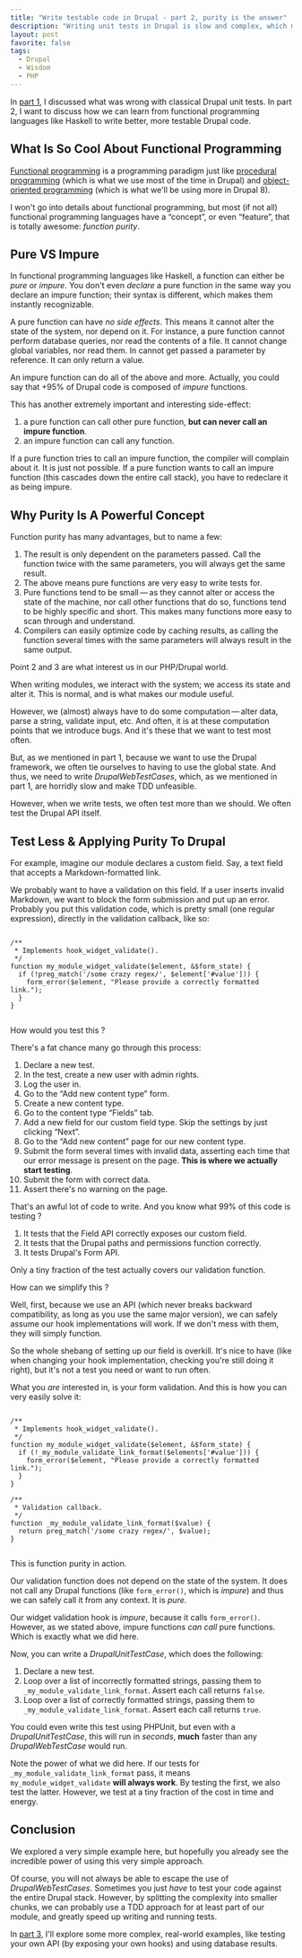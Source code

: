 ```yaml
---
title: "Write testable code in Drupal - part 2, purity is the answer"
description: "Writing unit tests in Drupal is slow and complex, which means many projects stay away from unit tests. This is the second part in a series to write better, more testable code."
layout: post
favorite: false
tags:
  - Drupal
  - Wisdom
  - PHP
---
```


In [part 1](/lore/2014/07/22/write-testable-code-in-drupal-part-1/), I discussed what was wrong with classical Drupal unit tests. In part 2, I want to discuss how we can learn from functional programming languages like Haskell to write better, more testable Drupal code.

## What Is So Cool About Functional Programming

[Functional programming](http://en.wikipedia.org/wiki/Functional_programming) is a programming paradigm just like [procedural programming](http://en.wikipedia.org/wiki/Procedural_programming) (which is what we use most of the time in Drupal) and [object-oriented programming](http://en.wikipedia.org/wiki/Object-oriented_programming) (which is what we'll be using more in Drupal 8).

I won't go into details about functional programming, but most (if not all) functional programming languages have a &ldquo;concept&rdquo;, or even &ldquo;feature&rdquo;, that is totally awesome: *function purity*.

## Pure VS Impure

In functional programming languages like Haskell, a function can either be *pure* or *impure*. You don't even *declare* a pure function in the same way you declare an impure function; their syntax is different, which makes them instantly recognizable.

A pure function can have *no side effects*. This means it cannot alter the state of the system, nor depend on it. For instance, a pure function cannot perform database queries, nor read the contents of a file. It cannot change global variables, nor read them. In cannot get passed a parameter by reference. It can only return a value.

An impure function can do all of the above and more. Actually, you could say that +95% of Drupal code is composed of *impure* functions.

This has another extremely important and interesting side-effect:

1. a pure function can call other pure function, **but can never call an impure function**.
2. an impure function can call any function.

If a pure function tries to call an impure function, the compiler will complain about it. It is just not possible. If a pure function wants to call an impure function (this cascades down the entire call stack), you have to redeclare it as being impure.

## Why Purity Is A Powerful Concept

Function purity has many advantages, but to name a few:

1. The result is only dependent on the parameters passed. Call the function twice with the same parameters, you will always get the same result.
2. The above means pure functions are very easy to write tests for.
3. Pure functions tend to be small&thinsp;&mdash;&thinsp;as they cannot alter or access the state of the machine, nor call other functions that do so, functions tend to be highly specific and short. This makes many functions more easy to scan through and understand.
4. Compilers can easily optimize code by caching results, as calling the function several times with the same parameters will always result in the same output.

Point 2 and 3 are what interest us in our PHP/Drupal world.

When writing modules, we interact with the system; we access its state and alter it. This is normal, and is what makes our module useful.

However, we (almost) always have to do some computation&thinsp;&mdash;&thinsp;alter data, parse a string, validate input, etc. And often, it is at these computation points that we introduce bugs. And it's these that we want to test most often.

But, as we mentioned in part 1, because we want to use the Drupal framework, we often tie ourselves to having to use the global state. And thus, we need to write *DrupalWebTestCases*, which, as we mentioned in part 1, are horridly slow and make TDD unfeasible.

However, when we write tests, we often test more than we should. We often test the Drupal API itself.

## Test Less & Applying Purity To Drupal

For example, imagine our module declares a custom field. Say, a text field that accepts a Markdown-formatted link.

We probably want to have a validation on this field. If a user inserts invalid Markdown, we want to block the form submission and put up an error. Probably you put this validation code, which is pretty small (one regular expression), directly in the validation callback, like so:

<pre><code class="language-php">
/**
 * Implements hook_widget_validate().
 */
function my_module_widget_validate($element, &$form_state) {
  if (!preg_match('/some crazy regex/', $element['#value'])) {
    form_error($element, "Please provide a correctly formatted link.");
  }
}

</code></pre>

How would you test this ?

There's a fat chance many go through this process:

1. Declare a new test.
2. In the test, create a new user with admin rights.
3. Log the user in.
4. Go to the &ldquo;Add new content type&rdquo; form.
5. Create a new content type.
6. Go to the content type &ldquo;Fields&rdquo; tab.
7. Add a new field for our custom field type. Skip the settings by just clicking &ldquo;Next&rdquo;.
8. Go to the &ldquo;Add new content&rdquo; page for our new content type.
9. Submit the form several times with invalid data, asserting each time that our error message is present on the page. **This is where we actually start testing**.
10. Submit the form with correct data.
11. Assert there's no warning on the page.

That's an awful lot of code to write. And you know what 99% of this code is testing ?

1. It tests that the Field API correctly exposes our custom field.
2. It tests that the Drupal paths and permissions function correctly.
3. It tests Drupal's Form API.

Only a tiny fraction of the test actually covers our validation function.

How can we simplify this ?

Well, first, because we use an API (which never breaks backward compatibility, as long as you use the same major version), we can safely assume our hook implementations will work. If we don't mess with them, they will simply function.

So the whole shebang of setting up our field is overkill. It's nice to have (like when changing your hook implementation, checking you're still doing it right), but it's not a test you need or want to run often.

What you *are* interested in, is your form validation. And this is how you can very easily solve it:

<pre><code class="language-php">
/**
 * Implements hook_widget_validate().
 */
function my_module_widget_validate($element, &$form_state) {
  if (!_my_module_validate_link_format($elements['#value'])) {
    form_error($element, "Please provide a correctly formatted link.");
  }
}

/**
 * Validation callback.
 */
function _my_module_validate_link_format($value) {
  return preg_match('/some crazy regex/', $value);
}

</code></pre>

This is function purity in action.

Our validation function does not depend on the state of the system. It does not call any Drupal functions (like `form_error()`, which is *impure*) and thus we can safely call it from any context. It is *pure*.

Our widget validation hook is *impure*, because it calls `form_error()`. However, as we stated above, impure functions *can call* pure functions. Which is exactly what we did here.

Now, you can write a *DrupalUnitTestCase*, which does the following:

1. Declare a new test.
2. Loop over a list of incorrectly formatted strings, passing them to `_my_module_validate_link_format`. Assert each call returns `false`.
3. Loop over a list of correctly formatted strings, passing them to `_my_module_validate_link_format`. Assert each call returns `true`.

You could even write this test using PHPUnit, but even with a *DrupalUnitTestCase*, this will run in *seconds*, **much** faster than any *DrupalWebTestCase* would run.

Note the power of what we did here. If our tests for `_my_module_validate_link_format` pass, it means `my_module_widget_validate` **will always work**. By testing the first, we also test the latter. However, we test at a tiny fraction of the cost in time and energy.

## Conclusion

We explored a very simple example here, but hopefully you already see the incredible power of using this very simple approach.

Of course, you will not always be able to escape the use of *DrupalWebTestCases*. Sometimes you just *have* to test your code against the entire Drupal stack. However, by splitting the complexity into smaller chunks, we can probably use a TDD approach for at least part of our module, and greatly speed up writing and running tests.

In [part 3](/lore/2014/07/24/write-testable-code-in-drupal-part-3/), I'll explore some more complex, real-world examples, like testing your own API (by exposing your own hooks) and using database results.
